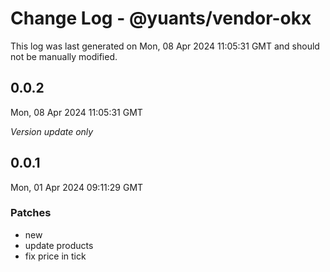 # Change Log - @yuants/vendor-okx

This log was last generated on Mon, 08 Apr 2024 11:05:31 GMT and should not be manually modified.

## 0.0.2
Mon, 08 Apr 2024 11:05:31 GMT

_Version update only_

## 0.0.1
Mon, 01 Apr 2024 09:11:29 GMT

### Patches

- new 
- update products
- fix price in tick

